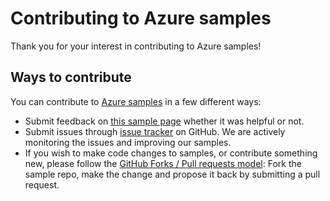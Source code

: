 # Contributing to Azure samples

Thank you for your interest in contributing to Azure samples!

## Ways to contribute

You can contribute to [Azure samples](https://azure.microsoft.com/documentation/samples/) in a few different ways:

- Submit feedback on [this sample page](https://azure.microsoft.com/documentation/samples/storage-blobs-dotnet-export-import-excel-blob-to-from-db/) whether it was helpful or not.  
- Submit issues through [issue tracker](https://github.com/Azure-Samples/storage-blobs-dotnet-export-import-excel-blob-to-from-db/issues) on GitHub. We are actively monitoring the issues and improving our samples.
- If you wish to make code changes to samples, or contribute something new, please follow the [GitHub Forks / Pull requests model](https://help.github.com/articles/fork-a-repo/): Fork the sample repo, make the change and propose it back by submitting a pull request.